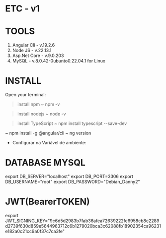 # ETC - v1

# TOOLS
1. Angular Cli - v.19.2.6
2. Node JS - v.22.13.1
3. Asp.Net Core - v.9.0.203
4. MySQL - v.8.0.42-0ubunto0.22.04.1 for Linux


# INSTALL
Open your terminal:
> install npm
~ npm -v

> install nodejs
~ node -v

> install TypeScript
~ npm install typescript --save-dev

~ npm install -g @angular/cli
~ ng version

- Configurar na Variável de ambiente:
# DATABASE MYSQL
export DB_SERVER="localhost"
export DB_PORT=3306
export DB_USERNAME="root"
export DB_PASSWORD="Debian_Danny2"

# JWT(BearerTOKEN)
export JWT_SIGNING_KEY="9c6d5d2983b7fab36afea72639222fe6958cb8c2289d2739f630d859e5644963712c6b1279020bca3c62088fb18902354ca96231e182a0c21cc9a0f37c7ca3fe"
